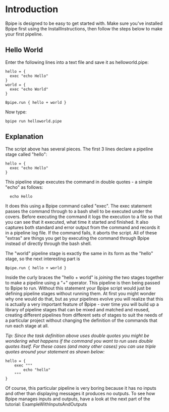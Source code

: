 # Introduction #

Bpipe is designed to be easy to get started with.  Make sure you've installed Bpipe first using the InstallInstructions, then follow the steps below to make your first pipeline.

## Hello World ##

Enter the following lines into a text file and save it as helloworld.pipe:

```
hello = {
  exec "echo Hello"
}
world = {
  exec "echo World"
}

Bpipe.run { hello + world }

```

Now type:

```
bpipe run helloworld.pipe
```

## Explanation ##
The script above has several pieces.  The first 3 lines declare a pipeline stage called "hello":

```
hello = {
  exec "echo Hello"
}
```
This pipeline stage executes the command in double quotes - a simple "echo" as follows:
```
  echo Hello
```
It does this using a Bpipe command called "exec".  The exec statement passes the command through to a bash shell to be executed under the covers.   Before executing the command it logs the execution to a file so that you can see that it executed, what time it started and finished.  It also captures both standard and error output from the command and records it in a pipeline log file.  If the command fails, it aborts the script.   All of these "extras" are things you get by executing the command through Bpipe instead of directly through the bash shell.

The "world" pipeline stage is exactly the same in its form as the "hello" stage, so the next interesting part is
```
Bpipe.run { hello + world }
```
Inside the curly braces the "hello + world" is _joining_ the two stages together to make a pipeline using a "+" operator.  This pipeline is then being passed to Bpipe to run.   Without this statement your Bpipe script would just be defining pipeline stages without running them.  At first you might wonder why one would do that, but as your pipelines evolve you will realize that this is actually a very important feature of Bpipe - over time you will build up a library of pipeline stages that can be mixed and matched and reused, creating different pipelines from different sets of stages to suit the needs of a particular project without changing the definition of the commands that run each stage at all.

_Tip:  Since the task definition above uses double quotes you might be wondering what happens if the command you want to run uses double quotes itself.   For these cases (and many other cases) you can use triple quotes around your statement as shown below:_
```
hello = {
    exec """
        echo "hello" 
    """
}
```

Of course, this particular pipeline is very boring because it has no inputs and other than displaying messages it produces no outputs.  To see how Bpipe manages inputs and outputs, have a look at the next part of the tutorial:  ExampleWithInputsAndOutputs